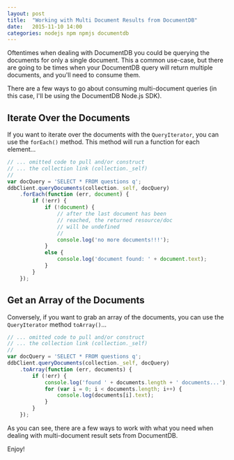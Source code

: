 ```yaml
---
layout: post
title:  "Working with Multi Document Results from DocumentDB"
date:   2015-11-10 14:00
categories: nodejs npm npmjs documentdb
---
```

Oftentimes when dealing with DocumentDB you could be querying the documents for only a single document.  This a common use-case, but there are going to be times when your DocumentDB query will return multiple documents, and you'll need to consume them.

There are a few ways to go about consuming multi-document queries (in this case, I'll be using the DocumentDB Node.js SDK).

## Iterate Over the Documents

If you want to iterate over the documents with the `QueryIterator`, you can use the `forEach()` method.  This method will run a function for each element...

```javascript
// ... omitted code to pull and/or construct
// ... the collection link (collection._self)
//
var docQuery = 'SELECT * FROM questions q';
ddbClient.queryDocuments(collection._self, docQuery)
    .forEach(function (err, document) {
        if (!err) {
            if (!document) {
                // after the last document has been  
                // reached, the returned resource/doc 
                // will be undefined
                //
                console.log('no more documents!!!');
            }
            else {
                console.log('document found: ' + document.text);
            }
        }
    });
```

## Get an Array of the Documents

Conversely, if you want to grab an array of the documents, you can use the `QueryIterator` method `toArray()`...

```javascript
// ... omitted code to pull and/or construct
// ... the collection link (collection._self)
//
var docQuery = 'SELECT * FROM questions q';
ddbClient.queryDocuments(collection._self, docQuery)
    .toArray(function (err, documents) {
        if (!err) {
            console.log('found ' + documents.length + ' documents...');
            for (var i = 0; i < documents.length; i++) {
                console.log(documents[i].text);
            }
        }
    });
```

As you can see, there are a few ways to work with what you need when dealing with multi-document result sets from DocumentDB.

Enjoy!
